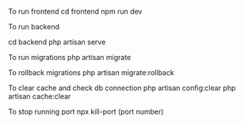 <!-- Frontend -->
To run frontend
cd frontend
npm run dev

<!-- Backend -->
To run backend

cd backend
php artisan serve

To run migrations
php artisan migrate

To rollback migrations
php artisan migrate:rollback

To clear cache and check db connection
php artisan config:clear
php artisan cache:clear

<!-- Stop port -->
To stop running port
npx kill-port (port number)